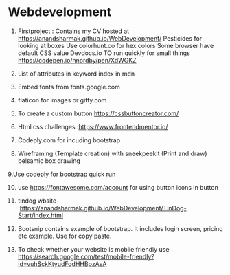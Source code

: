 # Webdevelopment

1. Firstproject : Contains my CV hosted at https://anandsharmak.github.io/WebDevelopment/
Pesticides for looking at boxes
Use colorhunt.co for hex colors
Some browser have default CSS value
Devdocs.io
TO run quickly for small things https://codepen.io/nnordby/pen/XdWGKZ

2. List of attributes in keyword index in mdn
3. Embed fonts from fonts.google.com
4. flaticon for images or giffy.com
5. To create a custom button https://cssbuttoncreator.com/
6. Html css challenges :https://www.frontendmentor.io/
7. Codeply.com for incuding bootstrap

8. Wireframing (Template creation)
with sneekpeekit (Print and draw)
belsamic box drawing

9.Use codeply for bootstrap quick run

10. use https://fontawesome.com/account for using button icons in button

11. tindog wbsite :https://anandsharmak.github.io/WebDevelopment/TinDog-Start/index.html

12. Bootsnip contains example of bootstrap. It includes login screen, pricing etc example. Use for copy paste.

13. To check whether your website is mobile friendly use https://search.google.com/test/mobile-friendly?id=vuhSckKtyudFqdHHBpzAsA
